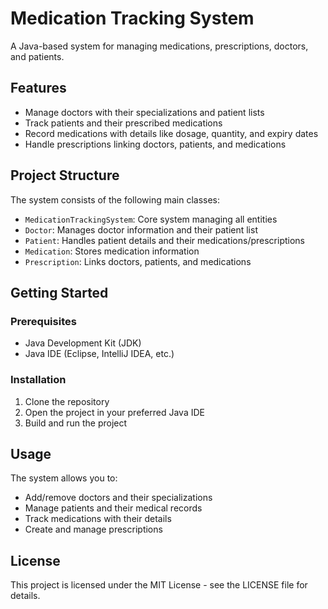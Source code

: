 # Medication Tracking System

A Java-based system for managing medications, prescriptions, doctors, and patients.

## Features

- Manage doctors with their specializations and patient lists
- Track patients and their prescribed medications
- Record medications with details like dosage, quantity, and expiry dates
- Handle prescriptions linking doctors, patients, and medications

## Project Structure

The system consists of the following main classes:

- `MedicationTrackingSystem`: Core system managing all entities
- `Doctor`: Manages doctor information and their patient list
- `Patient`: Handles patient details and their medications/prescriptions
- `Medication`: Stores medication information
- `Prescription`: Links doctors, patients, and medications

## Getting Started

### Prerequisites

- Java Development Kit (JDK)
- Java IDE (Eclipse, IntelliJ IDEA, etc.)

### Installation

1. Clone the repository
2. Open the project in your preferred Java IDE
3. Build and run the project

## Usage

The system allows you to:

- Add/remove doctors and their specializations
- Manage patients and their medical records
- Track medications with their details
- Create and manage prescriptions

## License

This project is licensed under the MIT License - see the LICENSE file for details.